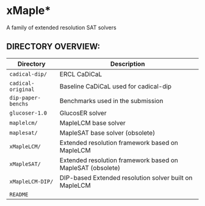 # xMaple*
A family of extended resolution SAT solvers

## DIRECTORY OVERVIEW:

| Directory         | Description                                                   |
|------------------ |---------------------------------------------------------------|
| `cadical-dip/`    | ERCL CaDiCaL                                                  |
| `cadical-original`| Baseline CaDiCaL used for cadical-dip                         |
| `dip-paper-benchs`| Benchmarks used in the submission                             |
| `glucoser-1.0`    | GlucosER solver                                               |
| `maplelcm/`       | MapleLCM base solver                                          |
| `maplesat/`       | MapleSAT base solver (obsolete)                               |
| `xMapleLCM/`      | Extended resolution framework based on MapleLCM               |
| `xMapleSAT/`      | Extended resolution framework based on MapleSAT (obsolete)    |
| `xMapleLCM-DIP/`  | DIP-based Extended resolution solver built on MapleLCM        |
| `README`          |                                                               |


